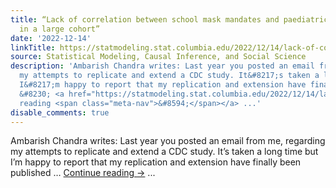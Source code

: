 ```yaml
---
title: “Lack of correlation between school mask mandates and paediatric COVID-19 cases
  in a large cohort”
date: '2022-12-14'
linkTitle: https://statmodeling.stat.columbia.edu/2022/12/14/lack-of-correlation-between-school-mask-mandates-and-paediatric-covid-19-cases-in-a-large-cohort/
source: Statistical Modeling, Causal Inference, and Social Science
description: 'Ambarish Chandra writes: Last year you posted an email from me, regarding
  my attempts to replicate and extend a CDC study. It&#8217;s taken a long time but
  I&#8217;m happy to report that my replication and extension have finally been published
  &#8230; <a href="https://statmodeling.stat.columbia.edu/2022/12/14/lack-of-correlation-between-school-mask-mandates-and-paediatric-covid-19-cases-in-a-large-cohort/">Continue
  reading <span class="meta-nav">&#8594;</span></a> ...'
disable_comments: true
---
```

Ambarish Chandra writes: Last year you posted an email from me, regarding my attempts to replicate and extend a CDC study. It&#8217;s taken a long time but I&#8217;m happy to report that my replication and extension have finally been published &#8230; <a href="https://statmodeling.stat.columbia.edu/2022/12/14/lack-of-correlation-between-school-mask-mandates-and-paediatric-covid-19-cases-in-a-large-cohort/">Continue reading <span class="meta-nav">&#8594;</span></a> ...